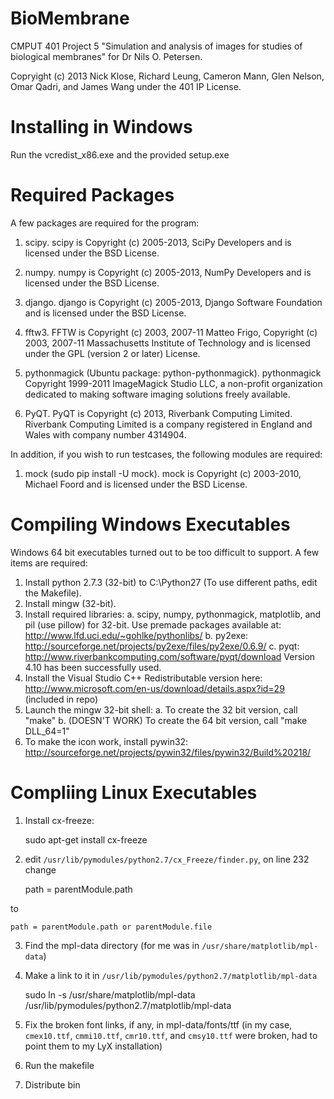 BioMembrane
===========

CMPUT 401 Project 5 "Simulation and analysis of images for studies of biological
membranes" for Dr Nils O. Petersen.

Copryight (c) 2013 Nick Klose, Richard Leung, Cameron Mann, Glen Nelson, Omar
Qadri, and James Wang under the 401 IP License.

Installing in Windows
=====================
Run the vcredist_x86.exe and the provided setup.exe

Required Packages
=================
A few packages are required for the program:

1. scipy. scipy is Copyright (c) 2005-2013, SciPy Developers and is licensed
   under the BSD License.
2. numpy. numpy is Copyright (c) 2005-2013, NumPy Developers and is licensed
   under the BSD License.
3. django. django is Copyright (c) 2005-2013, Django Software Foundation and
   is licensed under the BSD License.
4. fftw3. FFTW is Copyright (c) 2003, 2007-11 Matteo Frigo,
   Copyright (c) 2003, 2007-11 Massachusetts Institute of Technology
   and is licensed under the GPL (version 2 or later) License.
5. pythonmagick (Ubuntu package: python-pythonmagick). pythonmagick Copyright
1999-2011 ImageMagick Studio LLC, a non-profit organization dedicated to making
software imaging solutions freely available.

6. PyQT. PyQT is Copyright (c) 2013, Riverbank Computing Limited.
   Riverbank Computing Limited is a company registered in England and Wales
   with company number 4314904.

In addition, if you wish to run testcases, the following modules are required:

1. mock (sudo pip install -U mock). mock is Copyright (c) 2003-2010, Michael
   Foord and is licensed under the BSD License.


Compiling Windows Executables
=============================
Windows 64 bit executables turned out to be too difficult to support.
A few items are required:

1. Install python 2.7.3 (32-bit) to C:\Python27 (To use different paths,
   edit the Makefile).
2. Install mingw (32-bit).
3. Install required libraries:
     a. scipy, numpy, pythonmagick, matplotlib, and pil (use pillow) for
        32-bit. Use premade packages available at:
        http://www.lfd.uci.edu/~gohlke/pythonlibs/
	 b. py2exe: http://sourceforge.net/projects/py2exe/files/py2exe/0.6.9/
	 c. pyqt: http://www.riverbankcomputing.com/software/pyqt/download
	    Version 4.10 has been successfully used.
4. Install the Visual Studio C++ Redistributable version here:
   http://www.microsoft.com/en-us/download/details.aspx?id=29 (included in repo)
5. Launch the mingw 32-bit shell:
     a. To create the 32 bit version, call "make"
     b. (DOESN'T WORK) To create the 64 bit version, call "make DLL_64=1"
6. To make the icon work, install pywin32:
   http://sourceforge.net/projects/pywin32/files/pywin32/Build%20218/

Compliing Linux Executables
===========================
1. Install cx-freeze:

    sudo apt-get install cx-freeze

2. edit `/usr/lib/pymodules/python2.7/cx_Freeze/finder.py`, on line 232 change

    path = parentModule.path

to

    path = parentModule.path or parentModule.file

3. Find the mpl-data directory (for me was in `/usr/share/matplotlib/mpl-data`)
4. Make a link to it in `/usr/lib/pymodules/python2.7/matplotlib/mpl-data`

    sudo ln -s /usr/share/matplotlib/mpl-data /usr/lib/pymodules/python2.7/matplotlib/mpl-data

5. Fix the broken font links, if any, in mpl-data/fonts/ttf (in my case,
   `cmex10.ttf`, `cmmi10.ttf`, `cmr10.ttf`, and `cmsy10.ttf` were broken, had to
    point them to my LyX installation)
6. Run the makefile
7. Distribute bin